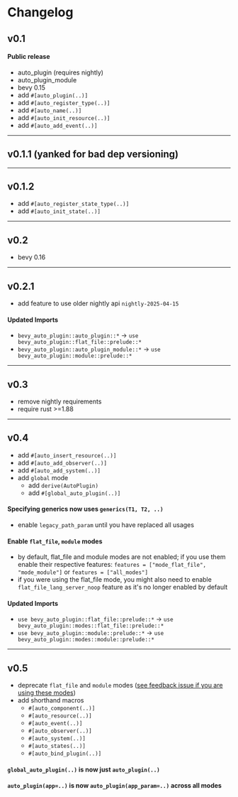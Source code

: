 # Changelog

## v0.1

#### Public release
- auto_plugin (requires nightly)
- auto_plugin_module
- bevy 0.15
- add `#[auto_plugin(..)]`
- add `#[auto_register_type(..)]`
- add `#[auto_name(..)]`
- add `#[auto_init_resource(..)]`
- add `#[auto_add_event(..)]`

---
## v0.1.1 (yanked for bad dep versioning)

---
## v0.1.2
- add `#[auto_register_state_type(..)]`
- add `#[auto_init_state(..)]`

---
## v0.2

- bevy 0.16

---
## v0.2.1

- add feature to use older nightly api `nightly-2025-04-15`

#### Updated Imports

- `bevy_auto_plugin::auto_plugin::*` -> `use bevy_auto_plugin::flat_file::prelude::*`
- `bevy_auto_plugin::auto_plugin_module::*` -> `use bevy_auto_plugin::module::prelude::*`

---
## v0.3

- remove nightly requirements
- require rust >=1.88

---
## v0.4

- add `#[auto_insert_resource(..)]`
- add `#[auto_add_observer(..)]`
- add `#[auto_add_system(..)]`
- add `global` mode
  - add `derive(AutoPlugin)`
  - add `#[global_auto_plugin(..)]`

#### Specifying generics now uses `generics(T1, T2, ..)`
- enable `legacy_path_param` until you have replaced all usages

#### Enable `flat_file`, `module` modes
- by default, flat_file and module modes are not enabled; if you use them enable their respective features:
  `features = ["mode_flat_file", "mode_module"]` or `features = ["all_modes"]`
- if you were using the flat_file mode, you might also need to enable `flat_file_lang_server_noop` feature as it's no longer enabled by default

#### Updated Imports
- `use bevy_auto_plugin::flat_file::prelude::*` -> `use bevy_auto_plugin::modes::flat_file::prelude::*`
- `use bevy_auto_plugin::module::prelude::*` -> `use bevy_auto_plugin::modes::module::prelude::*`

---
## v0.5

- deprecate `flat_file` and `module` modes ([see feedback issue if you are using these modes](https://github.com/StrikeForceZero/bevy_auto_plugin/issues/19))
- add shorthand macros
  - `#[auto_component(..)]` 
  - `#[auto_resource(..)]` 
  - `#[auto_event(..)]` 
  - `#[auto_observer(..)]` 
  - `#[auto_system(..)]`
  - `#[auto_states(..)]` 
  - `#[auto_bind_plugin(..)]`

#### `global_auto_plugin(..)` is now just `auto_plugin(..)`

#### `auto_plugin(app=..)` is now `auto_plugin(app_param=..)` across all modes
